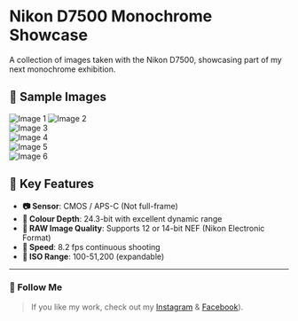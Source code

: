 # Nikon D7500 Monochrome Showcase  

A collection of images taken with the Nikon D7500, showcasing part of my next monochrome exhibition.  

## 📸 Sample Images  
![Image 1](images/DSC_0116.jpg)
![Image 2](images/DSC_0137.jpg)  
![Image 3](images/DSC_1480.jpg)  
![Image 4](images/DSC2486.jpg)  
![Image 5](images/DSC4900.jpg)  
![Image 6](images/photo6.jpg)  

## 📌 Key Features  
- **📷 Sensor**: CMOS / APS-C (Not full-frame)  
- **🎨 Colour Depth**: 24.3-bit with excellent dynamic range  
- **📂 RAW Image Quality**: Supports 12 or 14-bit NEF (Nikon Electronic Format)  
- **🚀 Speed**: 8.2 fps continuous shooting  
- **🔆 ISO Range**: 100-51,200 (expandable)  

---  

### 🔗 Follow Me  
> If you like my work, check out my [Instagram](https://instagram.com/finphoto.il) & [Facebook](https://www.facebook.com/finphoto.il/)).  

